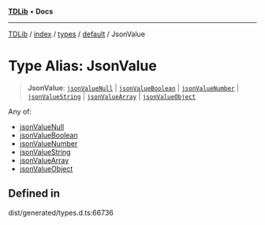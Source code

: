 [**TDLib**](../../../../../../README.md) • **Docs**

***

[TDLib](../../../../../../modules.md) / [index](../../../../../README.md) / [types](../../../README.md) / [default](../README.md) / JsonValue

# Type Alias: JsonValue

> **JsonValue**: [`jsonValueNull`](jsonValueNull.md) \| [`jsonValueBoolean`](jsonValueBoolean.md) \| [`jsonValueNumber`](jsonValueNumber.md) \| [`jsonValueString`](jsonValueString.md) \| [`jsonValueArray`](jsonValueArray.md) \| [`jsonValueObject`](jsonValueObject.md)

Any of:
- [jsonValueNull](jsonValueNull.md)
- [jsonValueBoolean](jsonValueBoolean.md)
- [jsonValueNumber](jsonValueNumber.md)
- [jsonValueString](jsonValueString.md)
- [jsonValueArray](jsonValueArray.md)
- [jsonValueObject](jsonValueObject.md)

## Defined in

dist/generated/types.d.ts:66736
